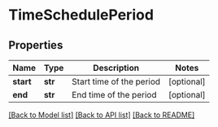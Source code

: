# TimeSchedulePeriod

## Properties
Name | Type | Description | Notes
------------ | ------------- | ------------- | -------------
**start** | **str** | Start time of the period | [optional] 
**end** | **str** | End time of the period | [optional] 

[[Back to Model list]](../README.md#documentation-for-models) [[Back to API list]](../README.md#documentation-for-api-endpoints) [[Back to README]](../README.md)

